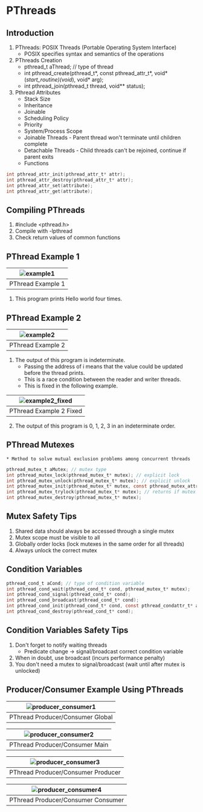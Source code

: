 # PThreads

## Introduction

1. PThreads: POSIX Threads (Portable Operating System Interface)
    * POSIX specifies syntax and semantics of the operations
2. PThreads Creation
    * pthread_t aThread; // type of thread
    * int pthread_create(pthread_t*, const pthread_attr_t*, void* (*start_routine)(void*), void* arg);
    * int pthread_join(pthread_t thread, void\*\* status);
3. Pthread Attributes
    * Stack Size
    * Inheritance
    * Joinable
    * Scheduling Policy
    * Priority
    * System/Process Scope
    * Joinable Threads - Parent thread won't terminate until children complete
    * Detachable Threads - Child threads can't be rejoined, continue if parent exits
    * Functions

``` C
int pthread_attr_init(pthread_attr_t* attr);
int pthread_attr_destroy(pthread_attr_t* attr);
int pthread_attr_set(attribute);
int pthread_attr_get(attribute);
```

## Compiling PThreads
    
1. #include <pthread.h>
2. Compile with -lpthread
3. Check return values of common functions

## PThread Example 1

| ![example1](images/pthread_example1.png) |
|:--:|
| PThread Example 1 |

1. This program prints Hello world four times.

## PThread Example 2

| ![example2](images/pthread_example2.png) |
|:--:|
| PThread Example 2 |

1. The output of this program is indeterminate.
    * Passing the address of i means that the value could be updated before the
    thread prints.
    * This is a race condition between the reader and writer threads.
    * This is fixed in the following example.

| ![example2_fixed](images/pthread_example2_fixed.png) |
|:--:|
| PThread Example 2 Fixed |

2. The output of this program is 0, 1, 2, 3 in an indeterminate order.

## PThread Mutexes

    * Method to solve mutual exclusion problems among concurrent threads

``` C
pthread_mutex_t aMutex; // mutex type
int pthread_mutex_lock(pthread_mutex_t* mutex); // explicit lock
int pthread_mutex_unlock(pthread_mutex_t* mutex); // explicit unlock
int pthread_mutex_init(pthread_mutex_t* mutex, const pthread_mutex_attr_t* attr);
int pthread_mutex_trylock(pthread_mutex_t* mutex); // returns if mutex is locked
int pthread_mutex_destroy(pthread_mutex_t* mutex);
```

## Mutex Safety Tips

1. Shared data should always be accessed through a single mutex
2. Mutex scope must be visible to all
3. Globally order locks (lock mutexes in the same order for all threads)
4. Always unlock the correct mutex

## Condition Variables

``` C
pthread_cond_t aCond; // type of condition variable
int pthread_cond_wait(pthread_cond_t* cond, pthread_mutex_t* mutex);
int pthread_cond_signal(pthread_cond_t* cond);
int pthread_cond_broadcast(pthread_cond_t* cond);
int pthread_cond_init(pthread_cond_t* cond, const pthread_condattr_t* attr);
int pthread_cond_destroy(pthread_cond_t* cond);
```

## Condition Variables Safety Tips

1. Don't forget to notify waiting threads
    * Predicate change -> signal/broadcast correct condition variable
2. When in doubt, use broadcast (incurs performance penalty)
3. You don't need a mutex to signal/broadcast (wait until after mutex is unlocked)

## Producer/Consumer Example Using PThreads

| ![producer_consumer1](images/pthread_producer_consumer1.png) |
|:--:|
| PThread Producer/Consumer Global |

| ![producer_consumer2](images/pthread_producer_consumer2.png) |
|:--:|
| PThread Producer/Consumer Main |

| ![producer_consumer3](images/pthread_producer_consumer3.png) |
|:--:|
| PThread Producer/Consumer Producer |

| ![producer_consumer4](images/pthread_producer_consumer4.png) |
|:--:|
| PThread Producer/Consumer Consumer |
